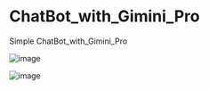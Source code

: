 # ChatBot_with_Gimini_Pro
Simple ChatBot_with_Gimini_Pro



![image](https://github.com/Praveenku32k/ChatBot_with_Gimini_Pro/assets/68581081/9ad16a84-b10e-44b4-8431-d5f9264aa88f)

![image](https://github.com/Praveenku32k/ChatBot_with_Gimini_Pro/assets/68581081/daa516e7-575d-4b15-97e0-a5c59b2f2ab6)
